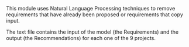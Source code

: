 This module uses Natural Language Processing techniques to remove requirements that have already been proposed or requirements that copy input.

The text file contains the input of the model (the Requirements) and the output (the Recommendations) for each one of the 9 projects. 
